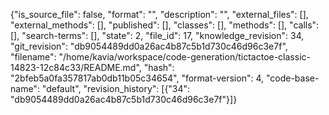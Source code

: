 {"is_source_file": false, "format": "", "description": "", "external_files": [], "external_methods": [], "published": [], "classes": [], "methods": [], "calls": [], "search-terms": [], "state": 2, "file_id": 17, "knowledge_revision": 34, "git_revision": "db9054489dd0a26ac4b87c5b1d730c46d96c3e7f", "filename": "/home/kavia/workspace/code-generation/tictactoe-classic-14823-12c84c33/README.md", "hash": "2bfeb5a0fa357817ab0db11b05c34654", "format-version": 4, "code-base-name": "default", "revision_history": [{"34": "db9054489dd0a26ac4b87c5b1d730c46d96c3e7f"}]}